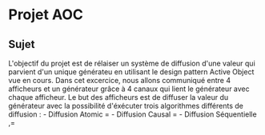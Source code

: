 #  Projet AOC

## Sujet 
   L'objectif du projet est de rélaiser un système de diffusion d'une valeur qui parvient d'un unique générateu en utilisant 
le design pattern Active Object vue en cours. Dans cet excercice, nous allons communiqué entre 4 afficheurs et un générateur 
grâce à 4 canaux qui lient le générateur avec chaque afficheur.
    Le but des afficheurs est de diffuser la valeur du générateur avec la possibilité d'éxécuter trois algorithmes différents 
de diffusion : 
     - Diffusion Atomic = 
     - Diffusion Causal = 
     - Diffusion Séquentielle ,= 
    
